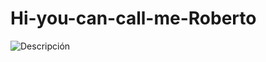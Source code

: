 # Hi-you-can-call-me-Roberto
![Descripción](https://user-images.githubusercontent.com/74038190/235224431-e8c8c12e-6826-47f1-89fb-2ddad83b3abf.gif)
